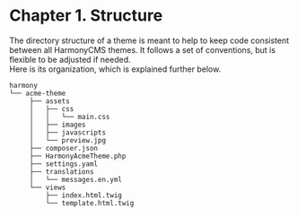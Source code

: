 # Chapter 1. Structure

The directory structure of a theme is meant to help to keep code consistent between all HarmonyCMS themes. It follows a set of conventions, but is flexible to be adjusted if needed.  
Here is its organization, which is explained further below.

```text
harmony
└── acme-theme
     ├── assets
     │   ├── css
     │   │   └── main.css
     │   ├── images
     │   ├── javascripts
     │   └── preview.jpg
     ├── composer.json
     ├── HarmonyAcmeTheme.php
     ├── settings.yaml
     ├── translations
     │   └── messages.en.yml
     └── views
         ├── index.html.twig
         └── template.html.twig
```


